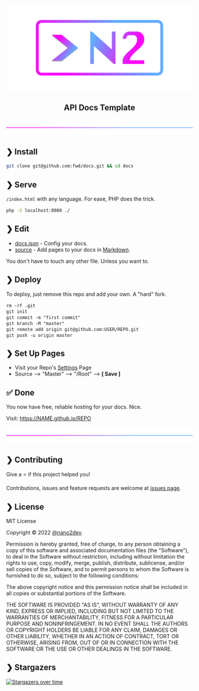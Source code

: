 <p align="center">
  <img src="https://github.com/fwd/n2/raw/master/.github/banner.png" alt="Prompts" width="500" />
</p>

<h2 align="center">API Docs Template</h2>

![line](https://github.com/fwd/n2/raw/master/.github/line.png)

## ❯ Install

```bash
git clone git@github.com:fwd/docs.git && cd docs
```

## ❯ Serve

```/index.html``` with any language. For ease, PHP does the trick.

```bash
php -S localhost:8080 ./
```

## ❯ Edit

- [docs.json](/docs.json) - Config your docs.
- [source](/source) - Add pages to your docs in [Markdown](https://www.markdownguide.org/cheat-sheet/#basic-syntax).

You don't have to touch any other file. Unless you want to.

## ❯ Deploy

To deploy, just remove this repo and add your own. A "hard" fork. 

```
rm -rf .git
git init
git commit -m "first commit"
git branch -M "master"
git remote add origin git@github.com:USER/REPO.git
git push -u origin master
```

## ❯ Set Up Pages

- Visit your Repo's [Settings](/../../settings/pages) Page
- Source --> "Master" --> "/Root" --> **\[ Save \]**

## ✅ Done

You now have free, reliable hosting for your docs. Nice.

Visit: https://NAME.github.io/REPO

![line](https://github.com/fwd/n2/raw/master/.github/line.png)

## ❯ Contributing

Give a ⭐️ if this project helped you!

Contributions, issues and feature requests are welcome at [issues page](https://github.com/fwd/n2/issues).

## ❯ License

MIT License

Copyright © 2022 [@nano2dev](https://twitter.com/nano2dev).

Permission is hereby granted, free of charge, to any person obtaining a copy
of this software and associated documentation files (the "Software"), to deal
in the Software without restriction, including without limitation the rights
to use, copy, modify, merge, publish, distribute, sublicense, and/or sell
copies of the Software, and to permit persons to whom the Software is
furnished to do so, subject to the following conditions:

The above copyright notice and this permission notice shall be included in all
copies or substantial portions of the Software.

THE SOFTWARE IS PROVIDED "AS IS", WITHOUT WARRANTY OF ANY KIND, EXPRESS OR
IMPLIED, INCLUDING BUT NOT LIMITED TO THE WARRANTIES OF MERCHANTABILITY,
FITNESS FOR A PARTICULAR PURPOSE AND NONINFRINGEMENT. IN NO EVENT SHALL THE
AUTHORS OR COPYRIGHT HOLDERS BE LIABLE FOR ANY CLAIM, DAMAGES OR OTHER
LIABILITY, WHETHER IN AN ACTION OF CONTRACT, TORT OR OTHERWISE, ARISING FROM,
OUT OF OR IN CONNECTION WITH THE SOFTWARE OR THE USE OR OTHER DEALINGS IN THE
SOFTWARE.

## ❯ Stargazers

[![Stargazers over time](https://starchart.cc/fwd/docs.svg)](https://github.com/fwd/docs)